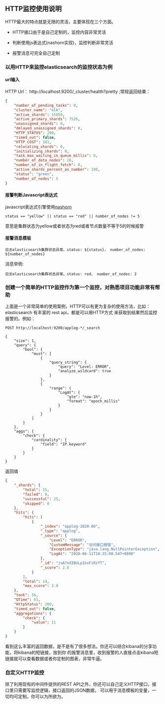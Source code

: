 ## HTTP监控使用说明

HTTP最大的特点就是无限的灵活，主要体现在三个方面。

* HTTP接口由于是自己定制的，监控内容非常灵活

* 判断使用js表达式(nashorn实现)，监控判断非常灵活

* 报警消息可完全自己定制

### 以用HTTP来监控elasticsearch的监控状态为例

#### url输入
HTTP Url： http://localhost:9200/_cluster/health?pretty ;常规返回结果：

```json
{
    "number_of_pending_tasks": 0,
    "cluster_name": "elk",
    "active_shards": 15050,
    "active_primary_shards": 7526,
    "unassigned_shards": 0,
    "delayed_unassigned_shards": 0,
    "HTTP_STATUS": 200,
    "timed_out": false,
    "HTTP_COST": 181,
    "relocating_shards": 0,
    "initializing_shards": 0,
    "task_max_waiting_in_queue_millis": 0,
    "number_of_data_nodes": 26,
    "number_of_in_flight_fetch": 0,
    "active_shards_percent_as_number": 100,
    "status": "green",
    "number_of_nodes": 5
}
```

#### 报警判断Javascript表达式

javascript表达式引擎使用<a href="https://www.runoob.com/java/java8-nashorn-javascript.html" target="_blank">nashorn</a>

```
status == "yellow" || status == "red" || number_of_nodes != 5
```
意思是集群状态为yellow或者状态为red或者节点数量不等于5的时候报警

#### 报警消息模板

```
日志elasticsearch集群状态异常。status: ${status}， number_of_nodes: ${number_of_nodes}
```

消息举例:

```
日志elasticsearch集群状态异常。status: red， number_of_nodes: 2
```

### 创建一个简单的HTTP监控作为第一个监控，对熟悉项目功能非常有帮助

上面是一个非常简单的使用案例，HTTP可以有更为复杂的使用方法，比如：elasticsearch 有丰富的 rest api，都是可以用HTTP方式
来获取到结果然后监控报警的。例如：

```
POST http://localhost:9200/applog-*/_search

{
	"size": 1,
	"query": {
		"bool": {
			"must": [
				{
					"query_string": {
						"query": "Level: ERROR",
						"analyze_wildcard": true
					}
				},
				{
					"range": {
						"LogAt": {
							"gte": "now-1h",
							"format": "epoch_millis"
						}
					}
				}
			]
		}
	},
	"aggs": {
		"check": {
			"cardinality": {
				"field": "IP.keyword"
			}
		}
	}
}
```

返回值

```json
{
	"_shards": {
		"total": 25,
		"failed": 0,
		"successful": 25,
		"skipped": 0
	},
	"hits": {
		"hits": [
			{
				"_index": "applog-2020.06",
				"_type": "applog",
				"_source": {
					"Level": "ERROR",
					"CustomMessage": "访问接口报错",
					"ExceptionType": "java.lang.NullPointerException",
					"LogAt": "2020-06-11T10:35:08.547+0800"
				},
				"_id": "juA7oXIBULp1bxFiRzYT",
				"_score": 2.0
			}
		],
		"total": 14,
		"max_score": 2.0
	},
	"took": 56,
	"QTime": 61,
	"HttpStatus": 200,
	"timed_out": false,
	"aggregations": {
		"check": {
			"value": 11
		}
	}
}
```

看到这么丰富的返回数据，是不是有了很多想法。你还可以结合kibana的分享功能，将kibana的短链接，放到你
的报警消息里，收到报警的人直接点击kibana短链接就可以查看数据或者你定制的图表，非常牛逼。

### 自定义HTTP监控

除了利用现有的中间件提供的REST API之外，你还可以自己定义HTTP接口，接口里只需要写监控逻辑，接口返回的JSON数据，
可以用于消息模板的变量，一切均可定制，你可以为所欲为。

